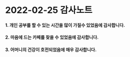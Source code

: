 # 2022-02-25 감사노트

#### 1. 개인 공부를 할 수 있는 시간을 많이 가질수 있었음에 감사합니다.

#### 2. 마음에 드는 카페를 찾을 수 있었음에 감사합니다.

#### 3. 어머니의 건강이 호전되었음에 매우 감사합니다.
